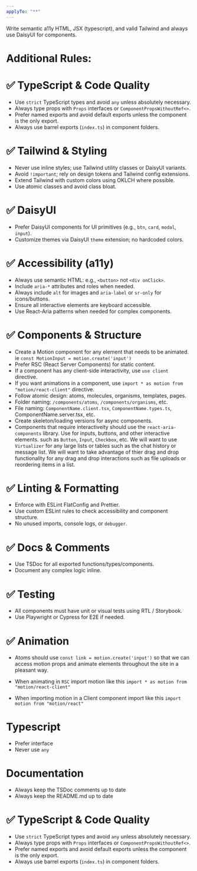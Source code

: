 ```yaml
---
applyTo: "**"
---
```


Write semantic a11y HTML, JSX (typescript), and valid Tailwind and always use DaisyUI for components.

# Additional Rules:

# ✅ TypeScript & Code Quality

- Use `strict` TypeScript types and avoid `any` unless absolutely necessary.
- Always type props with `Props` interfaces or `ComponentPropsWithoutRef<>`.
- Prefer named exports and avoid default exports unless the component is the only export.
- Always use barrel exports (`index.ts`) in component folders.

# ✅ Tailwind & Styling

- Never use inline styles; use Tailwind utility classes or DaisyUI variants.
- Avoid `!important`; rely on design tokens and Tailwind config extensions.
- Extend Tailwind with custom colors using OKLCH where possible.
- Use atomic classes and avoid class bloat.

# ✅ DaisyUI

- Prefer DaisyUI components for UI primitives (e.g., `btn`, `card`, `modal`, `input`).
- Customize themes via DaisyUI `theme` extension; no hardcoded colors.

# ✅ Accessibility (a11y)

- Always use semantic HTML: e.g., `<button>` not `<div onClick>`.
- Include `aria-*` attributes and roles when needed.
- Always include `alt` for images and `aria-label` or `sr-only` for icons/buttons.
- Ensure all interactive elements are keyboard accessible.
- Use React-Aria patterns when needed for complex components.

# ✅ Components & Structure

- Create a Motion component for any element that needs to be animated. ie `const MotionInput = motion.create('input')`
- Prefer RSC (React Server Components) for static content.
- If a component has any client-side interactivity, use `use client` directive.
- If you want animations in a component, use `import * as motion from "motion/react-client"` directive.
- Follow atomic design: atoms, molecules, organisms, templates, pages.
- Folder naming: `/components/atoms`, `/components/organisms`, etc.
- File naming: `ComponentName.client.tsx`, `ComponentName.types.ts`, ComponentName.server.tsx, etc.
- Create skeleton/loading versions for async components.
- Components that require interactiveity should use the `react-aria-components` library. Use for inputs, buttons, and other interactive elements.  such as `Button`, `Input`, `Checkbox`, etc. We will want to use `Virtualizer` for any large lists or tables such as the chat history or message list. We will want to take advantage of thier drag and drop functionality for any drag and drop interactions such as file uploads or reordering items in a list.

# ✅ Linting & Formatting

- Enforce with ESLint FlatConfig and Prettier.
- Use custom ESLint rules to check accessibility and component structure.
- No unused imports, console logs, or `debugger`.

# ✅ Docs & Comments

- Use TSDoc for all exported functions/types/components.
- Document any complex logic inline.

# ✅ Testing

- All components must have unit or visual tests using RTL / Storybook.
- Use Playwright or Cypress for E2E if needed.

# ✅ Animation

- Atoms should use `const link = motion.create('input')` so that we can access motion props and animate elements throughout the site in a pleasant way.

- When animating in `RSC` import motion like this `import * as motion from "motion/react-client"`

- When importing motion in a Client component import like this `import motion from "motion/react"`

# Typescript

- Prefer interface
- Never use `any`

# Documentation

- Always keep the TSDoc comments up to date
- Always keep the README.md up to date

# ✅ TypeScript & Code Quality

- Use `strict` TypeScript types and avoid `any` unless absolutely necessary.
- Always type props with `Props` interfaces or `ComponentPropsWithoutRef<>`.
- Prefer named exports and avoid default exports unless the component is the only export.
- Always use barrel exports (`index.ts`) in component folders.
